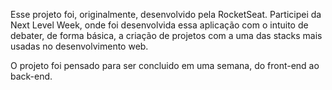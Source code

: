 Esse projeto foi, originalmente, desenvolvido pela RocketSeat. Participei da Next Level Week, onde foi desenvolvida essa aplicação com o intuito de debater, de forma básica, a criação de projetos com a uma das stacks mais usadas no desenvolvimento web.

O projeto foi pensado para ser concluido em uma semana, do front-end ao back-end.